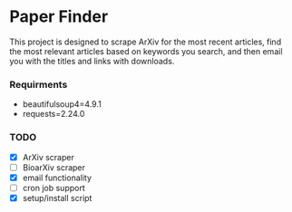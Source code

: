 # Paper Finder


This project is designed to scrape ArXiv for the most recent articles,
find the most relevant articles based on keywords you search, and then email
you with the titles and links with downloads.


### Requirments

- beautifulsoup4=4.9.1
- requests=2.24.0

### TODO

- [x] ArXiv scraper
- [ ] BioarXiv scraper
- [X] email functionality
- [ ] cron job support
- [X] setup/install script
